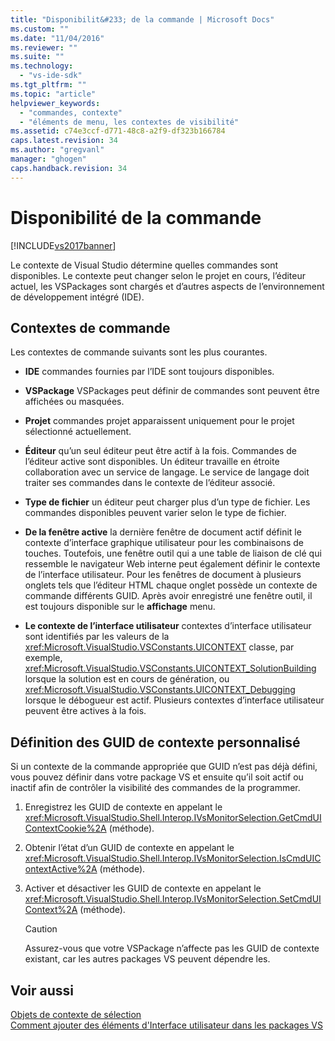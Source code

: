 ```yaml
---
title: "Disponibilit&#233; de la commande | Microsoft Docs"
ms.custom: ""
ms.date: "11/04/2016"
ms.reviewer: ""
ms.suite: ""
ms.technology: 
  - "vs-ide-sdk"
ms.tgt_pltfrm: ""
ms.topic: "article"
helpviewer_keywords: 
  - "commandes, contexte"
  - "éléments de menu, les contextes de visibilité"
ms.assetid: c74e3ccf-d771-48c8-a2f9-df323b166784
caps.latest.revision: 34
ms.author: "gregvanl"
manager: "ghogen"
caps.handback.revision: 34
---
```

# Disponibilit&#233; de la commande
[!INCLUDE[vs2017banner](../../code-quality/includes/vs2017banner.md)]

Le contexte de Visual Studio détermine quelles commandes sont disponibles. Le contexte peut changer selon le projet en cours, l’éditeur actuel, les VSPackages sont chargés et d’autres aspects de l’environnement de développement intégré \(IDE\).  
  
## Contextes de commande  
 Les contextes de commande suivants sont les plus courantes.  
  
-   **IDE** commandes fournies par l’IDE sont toujours disponibles.  
  
-   **VSPackage** VSPackages peut définir de commandes sont peuvent être affichées ou masquées.  
  
-   **Projet** commandes projet apparaissent uniquement pour le projet sélectionné actuellement.  
  
-   **Éditeur** qu’un seul éditeur peut être actif à la fois. Commandes de l’éditeur active sont disponibles. Un éditeur travaille en étroite collaboration avec un service de langage. Le service de langage doit traiter ses commandes dans le contexte de l’éditeur associé.  
  
-   **Type de fichier** un éditeur peut charger plus d’un type de fichier. Les commandes disponibles peuvent varier selon le type de fichier.  
  
-   **De la fenêtre active** la dernière fenêtre de document actif définit le contexte d’interface graphique utilisateur pour les combinaisons de touches. Toutefois, une fenêtre outil qui a une table de liaison de clé qui ressemble le navigateur Web interne peut également définir le contexte de l’interface utilisateur. Pour les fenêtres de document à plusieurs onglets tels que l’éditeur HTML chaque onglet possède un contexte de commande différents GUID. Après avoir enregistré une fenêtre outil, il est toujours disponible sur le **affichage** menu.  
  
-   **Le contexte de l’interface utilisateur** contextes d’interface utilisateur sont identifiés par les valeurs de la <xref:Microsoft.VisualStudio.VSConstants.UICONTEXT> classe, par exemple, <xref:Microsoft.VisualStudio.VSConstants.UICONTEXT_SolutionBuilding> lorsque la solution est en cours de génération, ou <xref:Microsoft.VisualStudio.VSConstants.UICONTEXT_Debugging> lorsque le débogueur est actif. Plusieurs contextes d’interface utilisateur peuvent être actives à la fois.  
  
## Définition des GUID de contexte personnalisé  
 Si un contexte de la commande appropriée que GUID n’est pas déjà défini, vous pouvez définir dans votre package VS et ensuite qu’il soit actif ou inactif afin de contrôler la visibilité des commandes de la programmer.  
  
1.  Enregistrez les GUID de contexte en appelant le <xref:Microsoft.VisualStudio.Shell.Interop.IVsMonitorSelection.GetCmdUIContextCookie%2A> \(méthode\).  
  
2.  Obtenir l’état d’un GUID de contexte en appelant le <xref:Microsoft.VisualStudio.Shell.Interop.IVsMonitorSelection.IsCmdUIContextActive%2A> \(méthode\).  
  
3.  Activer et désactiver les GUID de contexte en appelant le <xref:Microsoft.VisualStudio.Shell.Interop.IVsMonitorSelection.SetCmdUIContext%2A> \(méthode\).  
  
    > [!CAUTION]
    >  Assurez\-vous que votre VSPackage n’affecte pas les GUID de contexte existant, car les autres packages VS peuvent dépendre les.  
  
## Voir aussi  
 [Objets de contexte de sélection](../../extensibility/internals/selection-context-objects.md)   
 [Comment ajouter des éléments d'Interface utilisateur dans les packages VS](../../extensibility/internals/how-vspackages-add-user-interface-elements.md)